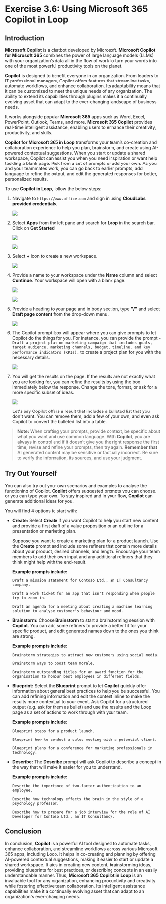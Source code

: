 # Exercise 3.6: Using Microsoft 365 Copilot in Loop

## Introduction

**Microsoft Copilot** is a chatbot developed by Microsoft. **Microsoft Copilot for Microsoft 365** combines the power of large language models (LLMs) with your organization’s data all in the flow of work to turn your words into one of the most powerful productivity tools on the planet.

**Copilot** is designed to benefit everyone in an organization. From leaders to IT professional managers, Copilot offers features that streamline tasks, automate workflows, and enhance collaboration. Its adaptability means that it can be customized to meet the unique needs of any organization. The ability to extend its capabilities through plugins makes it a continually evolving asset that can adapt to the ever-changing landscape of business needs.

It works alongside popular **Microsoft 365** apps such as Word, Excel, PowerPoint, Outlook, Teams, and more. **Microsoft 365 Copilot** provides real-time intelligent assistance, enabling users to enhance their creativity, productivity, and skills.

**Copilot for Microsoft 365 in Loop** transforms your team’s co-creation and collaboration experience to help you plan, brainstorm, and create using AI-powered contextual suggestions. When you start or update a shared workspace, Copilot can assist you when you need inspiration or want help tackling a blank page. Pick from a set of prompts or add your own. As you and your teammates work, you can go back to earlier prompts, add language to refine the output, and edit the generated responses for better, personalized results.

To use **Copilot in Loop**, follow the below steps:

1. Navigate to `https://www.office.com` and sign in using **CloudLabs provided credentials**.

   ![](./media/365-homepage.png)

1. Select **Apps** from the left pane and search for **Loop** in the search bar. Click on **Get Started**.

   ![](./media/office-apps-page.png)

   ![](./media/loop-search.png)

1. Select **+** icon to create a new workspace.

   ![](./media/loop-homepage.png)

1. Provide a name to your workspace under the **Name** column and select **Continue**. Your workspace will open with a blank page.

   ![](./media/loop-namepage.png)

   ![](./media/loop-page.png)

1. Provide a heading to your page and in body section, type **"/"** and select **Draft page content** from the drop-down menu.

   ![](./media/loop-copilot.png)

1. The Copilot prompt-box will appear where you can give prompts to let Copilot do the things for you. For instance, you can provide the prompt - `Draft a project plan on marketing campaign that includes goals, target audience, marketing channels, budget, timeline, and key performance indicators (KPIs).`  to create a project plan for you with the necessary details.

   ![](./media/loop-plan.png)

1. You will get the results on the page. If the results are not exactly what you are looking for, you can refine the results by using the box immediately below the response. Change the tone, format, or ask for a more specific subset of ideas.

   ![](./media/loop-final-2.png)

   Let's say Copilot offers a result that includes a bulleted list that you don't want. You can remove them, add a few of your own, and even ask Copilot to convert the bulleted list into a table. 

>**Note:** When crafting your prompts, provide context, be specific about what you want and use common language. With **Copilot**, you are always in control and if it doesn’t give you the right response the first time, revise and refine your prompts, then try again. **Remember that** AI generated content may be sensitive or factually incorrect. Be sure to verify the information, its sources, and use your judgment.

## Try Out Yourself

You can also try out your own scenarios and examples to analyse the functioning of Copilot. **Copilot** offers suggested prompts you can choose, or you can type your own. To stay inspired and in your flow, **Copilot** can generate additional ideas for you.

   You will find 4 options to start with:

   - **Create:** Select **Create** if you want Copilot to help you start new content and provide a first draft of a value proposition or an outline for a presentation or marketing plan.

      Suppose you want to create a marketing plan for a product launch. Use the **Create** prompt and include some refiners that contain more details about your product, desired channels, and length. Encourage your team members to add their own input and any additional refiners that they think might help with the end-result.

      **Example prompts include:**

      ```
      Draft a mission statement for Contoso Ltd., an IT Consultancy company.
      ```
      ```
      Draft a work ticket for an app that isn't responding when people try to zoom in.
      ```
      ```
      Draft an agenda for a meeting about creating a machine learning solution to analyse customer's behaviour and mood.
      ```

   - **Brainstorm:** Choose **Brainstorm** to start a brainstorming session with **Copilot**. You can add some refiners to provide a better fit for your specific product, and edit generated names down to the ones you think are strong.

      **Example prompts include:**

      ```
      Brainstorm strategies to attract new customers using social media.
      ```
      ```
      Brainstorm ways to boost team morale.
      ```
      ```
      Brainstorm outstanding titles for an award function for the organisation to honour best employees in different fields.
      ```

   - **Blueprint:** Select the **Blueprint** prompt to let **Copilot** quickly offer information about general best practices to help you be successful. You can add refining information and edit the content inline to make the results more contextual to your event. Ask Copilot for a structured output (e.g. ask for them as bullet) and use the results and the Loop page as a set of actions to work through with your team.

      **Example prompts include:**

      ```
      Blueprint steps for a product launch.
      ```
      ```
      Blueprint how to conduct a sales meeting with a potential client.
      ```
      ```
      Blueprint plans for a conference for marketing professionals in technology.
      ```

   - **Describe:** The **Describe** prompt will ask Copilot to describe a concept in the way that will make it easier for you to understand.

      **Example prompts include:**

      ```
      Describe the importance of two-factor authentication to an employee.
      ```
      ```
      Describe how technology effects the brain in the style of a psychology professor.
      ```
      ```
      Describe how to prepare for a job interview for the role of AI Developer for Contoso Ltd., an IT Consultancy.
      ```

## Conclusion

In conclusion, **Copilot** is a powerful AI tool designed to automate tasks, enhance collaboration, and streamline workflows across various Microsoft 365 apps, including Loop. It helps in co-creating and planning by offering AI-powered contextual suggestions, making it easier to start or update a shared workspace. It aids in creating new content, brainstorming ideas, providing blueprints for best practices, or describing concepts in an easily understandable manner. Thus, **Microsoft 365 Copilot in Loop** is an invaluable tool for any organization, enhancing productivity and creativity while fostering effective team collaboration. Its intelligent assistance capabilities make it a continually evolving asset that can adapt to an organization's ever-changing needs.
